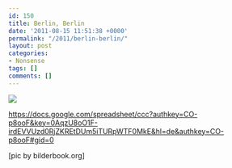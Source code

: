 ```yaml
---
id: 150
title: Berlin, Berlin
date: '2011-08-15 11:51:38 +0000'
permalink: "/2011/berlin-berlin/"
layout: post
categories:
- Nonsense
tags: []
comments: []
---
```

![](http://berlinattractions.blog.com/files/2010/06/berlin1.jpg)

<https://docs.google.com/spreadsheet/ccc?authkey=CO-p8ooF&key=0AqzU8oO1F-irdEVVUzd0RjZKREtDUm5iTURpWTF0MkE&hl=de&authkey=CO-p8ooF#gid=0>

[pic by bilderbook.org]